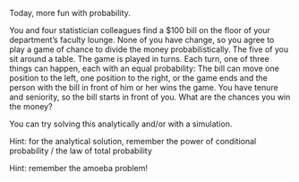 Today, more fun with probability.

You and four statistician colleagues find a $100 bill on the floor of your department’s faculty lounge. None of you have change, so you agree to play a game of chance to divide the money probabilistically. The five of you sit around a table. The game is played in turns. Each turn, one of three things can happen, each with an equal probability: The bill can move one position to the left, one position to the right, or the game ends and the person with the bill in front of him or her wins the game. You have tenure and seniority, so the bill starts in front of you. What are the chances you win the money?

You can try solving this analytically and/or with a simulation.

Hint: for the analytical solution, remember the power of conditional probability / the law of total probability

Hint: remember the amoeba problem!
